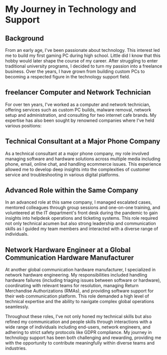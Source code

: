 # My Journey in Technology and Support

## Background

From an early age, I've been passionate about technology. This interest led me to build my first gaming PC during high school. Little did I know that this hobby would later shape the course of my career. After struggling to enter traditional university programs, I decided to turn my passion into a freelance business. Over the years, I have grown from building custom PCs to becoming a respected figure in the technology support field.

## freelancer Computer and Network Technician

For over ten years, I've worked as a computer and network technician, offering services such as custom PC builds, malware removal, network setup and administration, and consulting for two internet cafe brands. My expertise has also been sought by renowned companies where I've held various positions:

## Technical Consultant at a Major Phone Company

As a technical consultant at a major phone company, my role involved managing software and hardware solutions across multiple media including phone, email, online chat, and handling ecommerce issues. This experience allowed me to develop deep insights into the complexities of customer service and troubleshooting in various digital platforms.

## Advanced Role within the Same Company

In an advanced role at this same company, I managed escalated cases, mentored colleagues through group sessions and one-on-one training, and volunteered at the IT department's front desk during the pandemic to gain insights into helpdesk operations and ticketing systems. This role required not only technical acumen but also strong leadership and communication skills as I guided my team members and interacted with a diverse range of individuals.

## Network Hardware Engineer at a Global Communication Hardware Manufacturer

At another global communication hardware manufacturer, I specialized in network hardware engineering. My responsibilities included handling hardware failures (including triaging issues between software or hardware), coordinating with relevant teams for resolution, managing Return Merchandise Authorizations (RMAs), and providing software support for their web communication platform. This role demanded a high level of technical expertise and the ability to navigate complex global operations seamlessly.

Throughout these roles, I've not only honed my technical skills but also refined my communication and people skills through interactions with a wide range of individuals including end-users, network engineers, and adhering to strict safety protocols like GDPR compliance. My journey in technology support has been both challenging and rewarding, providing me with the opportunity to contribute meaningfully within diverse teams and industries.
